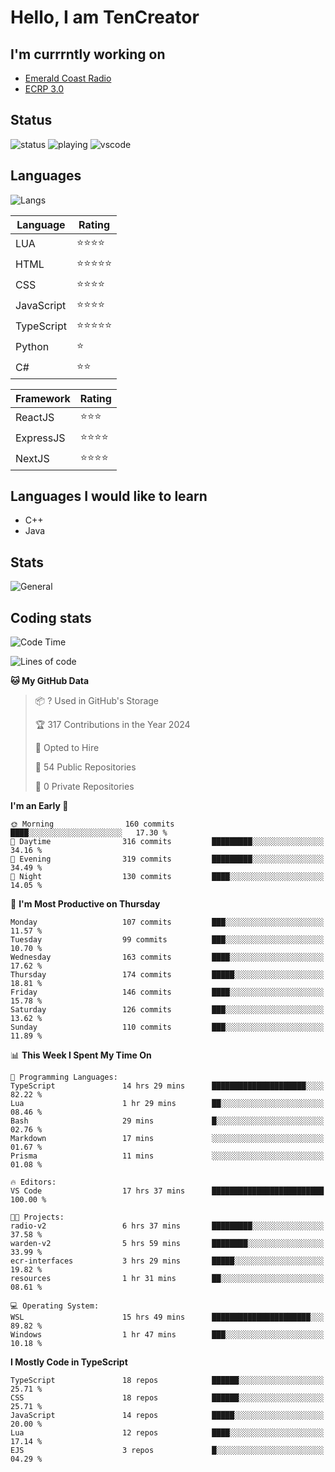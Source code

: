 # Hello, I am TenCreator

## I'm currrntly working on
- [Emerald Coast Radio](https://listen.emeraldcoastrp.com/)
- [ECRP 3.0](http://github.com/Emerald-Coast-Roleplay/)

## Status
![status](https://api.statusbadges.me/badge/status/518334475038359555?simple=true&style=for-the-badge)
![playing](https://api.statusbadges.me/badge/playing/518334475038359555?style=for-the-badge)
![vscode](https://api.statusbadges.me/badge/vscode/518334475038359555?style=for-the-badge)

## Languages
![Langs](https://github-readme-stats.vercel.app/api/top-langs/?username=tencreator&layout=compact&theme=radical)


|Language|Rating|
|--------|------|
|LUA|⭐️⭐️⭐️⭐️|
|HTML|⭐️⭐️⭐️⭐️⭐️|
|CSS|⭐️⭐️⭐️⭐️|
|JavaScript|⭐️⭐️⭐️⭐️|
|TypeScript|⭐️⭐️⭐️⭐️⭐️|
|Python|⭐️|
|C#|⭐️⭐️ |

|Framework|Rating|
|--------|------|
|ReactJS|⭐️⭐️⭐|
|ExpressJS|⭐️⭐️⭐️⭐️|
|NextJS|⭐️⭐️⭐⭐️|

## Languages I would like to learn
- C++
- Java

## Stats
![General](https://github-readme-stats.vercel.app/api?username=tencreator&show_icons=true&theme=radical)

## Coding stats

<!--START_SECTION:waka-->
![Code Time](http://img.shields.io/badge/Code%20Time-277%20hrs%2055%20mins-blue)

![Lines of code](https://img.shields.io/badge/From%20Hello%20World%20I%27ve%20Written-1.3%20million%20lines%20of%20code-blue)

**🐱 My GitHub Data** 

> 📦 ? Used in GitHub's Storage 
 > 
> 🏆 317 Contributions in the Year 2024
 > 
> 💼 Opted to Hire
 > 
> 📜 54 Public Repositories 
 > 
> 🔑 0 Private Repositories 
 > 
**I'm an Early 🐤** 

```text
🌞 Morning                160 commits         ████░░░░░░░░░░░░░░░░░░░░░   17.30 % 
🌆 Daytime                316 commits         █████████░░░░░░░░░░░░░░░░   34.16 % 
🌃 Evening                319 commits         █████████░░░░░░░░░░░░░░░░   34.49 % 
🌙 Night                  130 commits         ████░░░░░░░░░░░░░░░░░░░░░   14.05 % 
```
📅 **I'm Most Productive on Thursday** 

```text
Monday                   107 commits         ███░░░░░░░░░░░░░░░░░░░░░░   11.57 % 
Tuesday                  99 commits          ███░░░░░░░░░░░░░░░░░░░░░░   10.70 % 
Wednesday                163 commits         ████░░░░░░░░░░░░░░░░░░░░░   17.62 % 
Thursday                 174 commits         █████░░░░░░░░░░░░░░░░░░░░   18.81 % 
Friday                   146 commits         ████░░░░░░░░░░░░░░░░░░░░░   15.78 % 
Saturday                 126 commits         ███░░░░░░░░░░░░░░░░░░░░░░   13.62 % 
Sunday                   110 commits         ███░░░░░░░░░░░░░░░░░░░░░░   11.89 % 
```


📊 **This Week I Spent My Time On** 

```text
💬 Programming Languages: 
TypeScript               14 hrs 29 mins      █████████████████████░░░░   82.22 % 
Lua                      1 hr 29 mins        ██░░░░░░░░░░░░░░░░░░░░░░░   08.46 % 
Bash                     29 mins             █░░░░░░░░░░░░░░░░░░░░░░░░   02.76 % 
Markdown                 17 mins             ░░░░░░░░░░░░░░░░░░░░░░░░░   01.67 % 
Prisma                   11 mins             ░░░░░░░░░░░░░░░░░░░░░░░░░   01.08 % 

🔥 Editors: 
VS Code                  17 hrs 37 mins      █████████████████████████   100.00 % 

🐱‍💻 Projects: 
radio-v2                 6 hrs 37 mins       █████████░░░░░░░░░░░░░░░░   37.58 % 
warden-v2                5 hrs 59 mins       ████████░░░░░░░░░░░░░░░░░   33.99 % 
ecr-interfaces           3 hrs 29 mins       █████░░░░░░░░░░░░░░░░░░░░   19.82 % 
resources                1 hr 31 mins        ██░░░░░░░░░░░░░░░░░░░░░░░   08.61 % 

💻 Operating System: 
WSL                      15 hrs 49 mins      ██████████████████████░░░   89.82 % 
Windows                  1 hr 47 mins        ███░░░░░░░░░░░░░░░░░░░░░░   10.18 % 
```

**I Mostly Code in TypeScript** 

```text
TypeScript               18 repos            ██████░░░░░░░░░░░░░░░░░░░   25.71 % 
CSS                      18 repos            ██████░░░░░░░░░░░░░░░░░░░   25.71 % 
JavaScript               14 repos            █████░░░░░░░░░░░░░░░░░░░░   20.00 % 
Lua                      12 repos            ████░░░░░░░░░░░░░░░░░░░░░   17.14 % 
EJS                      3 repos             █░░░░░░░░░░░░░░░░░░░░░░░░   04.29 % 
```




<!--END_SECTION:waka-->
